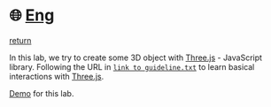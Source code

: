# :globe_with_meridians: [Eng](./README-vi.md)
[return](../lab_03/)

In this lab, we try to create some 3D object with [Three.js](https://threejs.org/) - JavaScript library.
Following the URL in [`link to guideline.txt`](link%20to%20guideline.txt) to learn basical interactions with [Three.js](https://threejs.org/).

[Demo](https://raw.githack.com/MysteryRune/CS105-Computer_Graphics/main/progress/lab_03/index.html) for this lab.